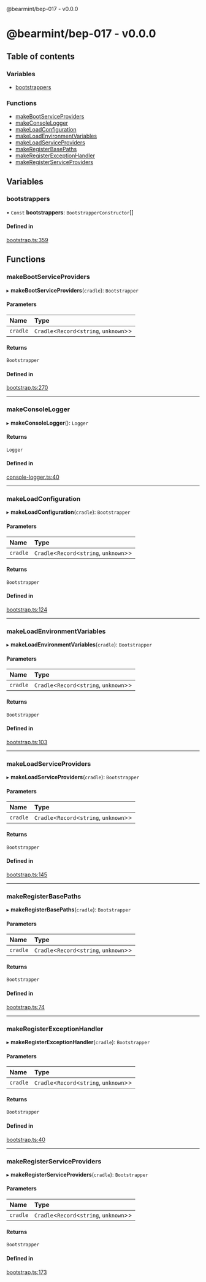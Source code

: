 @bearmint/bep-017 - v0.0.0

# @bearmint/bep-017 - v0.0.0

## Table of contents

### Variables

- [bootstrappers](README.md#bootstrappers)

### Functions

- [makeBootServiceProviders](README.md#makebootserviceproviders)
- [makeConsoleLogger](README.md#makeconsolelogger)
- [makeLoadConfiguration](README.md#makeloadconfiguration)
- [makeLoadEnvironmentVariables](README.md#makeloadenvironmentvariables)
- [makeLoadServiceProviders](README.md#makeloadserviceproviders)
- [makeRegisterBasePaths](README.md#makeregisterbasepaths)
- [makeRegisterExceptionHandler](README.md#makeregisterexceptionhandler)
- [makeRegisterServiceProviders](README.md#makeregisterserviceproviders)

## Variables

### bootstrappers

• `Const` **bootstrappers**: `BootstrapperConstructor`[]

#### Defined in

[bootstrap.ts:359](https://github.com/bearmint/bearmint/blob/main/packages/bep-017/source/bootstrap.ts#L359)

## Functions

### makeBootServiceProviders

▸ **makeBootServiceProviders**(`cradle`): `Bootstrapper`

#### Parameters

| Name | Type |
| :------ | :------ |
| `cradle` | `Cradle`<`Record`<`string`, `unknown`\>\> |

#### Returns

`Bootstrapper`

#### Defined in

[bootstrap.ts:270](https://github.com/bearmint/bearmint/blob/main/packages/bep-017/source/bootstrap.ts#L270)

___

### makeConsoleLogger

▸ **makeConsoleLogger**(): `Logger`

#### Returns

`Logger`

#### Defined in

[console-logger.ts:40](https://github.com/bearmint/bearmint/blob/main/packages/bep-017/source/console-logger.ts#L40)

___

### makeLoadConfiguration

▸ **makeLoadConfiguration**(`cradle`): `Bootstrapper`

#### Parameters

| Name | Type |
| :------ | :------ |
| `cradle` | `Cradle`<`Record`<`string`, `unknown`\>\> |

#### Returns

`Bootstrapper`

#### Defined in

[bootstrap.ts:124](https://github.com/bearmint/bearmint/blob/main/packages/bep-017/source/bootstrap.ts#L124)

___

### makeLoadEnvironmentVariables

▸ **makeLoadEnvironmentVariables**(`cradle`): `Bootstrapper`

#### Parameters

| Name | Type |
| :------ | :------ |
| `cradle` | `Cradle`<`Record`<`string`, `unknown`\>\> |

#### Returns

`Bootstrapper`

#### Defined in

[bootstrap.ts:103](https://github.com/bearmint/bearmint/blob/main/packages/bep-017/source/bootstrap.ts#L103)

___

### makeLoadServiceProviders

▸ **makeLoadServiceProviders**(`cradle`): `Bootstrapper`

#### Parameters

| Name | Type |
| :------ | :------ |
| `cradle` | `Cradle`<`Record`<`string`, `unknown`\>\> |

#### Returns

`Bootstrapper`

#### Defined in

[bootstrap.ts:145](https://github.com/bearmint/bearmint/blob/main/packages/bep-017/source/bootstrap.ts#L145)

___

### makeRegisterBasePaths

▸ **makeRegisterBasePaths**(`cradle`): `Bootstrapper`

#### Parameters

| Name | Type |
| :------ | :------ |
| `cradle` | `Cradle`<`Record`<`string`, `unknown`\>\> |

#### Returns

`Bootstrapper`

#### Defined in

[bootstrap.ts:74](https://github.com/bearmint/bearmint/blob/main/packages/bep-017/source/bootstrap.ts#L74)

___

### makeRegisterExceptionHandler

▸ **makeRegisterExceptionHandler**(`cradle`): `Bootstrapper`

#### Parameters

| Name | Type |
| :------ | :------ |
| `cradle` | `Cradle`<`Record`<`string`, `unknown`\>\> |

#### Returns

`Bootstrapper`

#### Defined in

[bootstrap.ts:40](https://github.com/bearmint/bearmint/blob/main/packages/bep-017/source/bootstrap.ts#L40)

___

### makeRegisterServiceProviders

▸ **makeRegisterServiceProviders**(`cradle`): `Bootstrapper`

#### Parameters

| Name | Type |
| :------ | :------ |
| `cradle` | `Cradle`<`Record`<`string`, `unknown`\>\> |

#### Returns

`Bootstrapper`

#### Defined in

[bootstrap.ts:173](https://github.com/bearmint/bearmint/blob/main/packages/bep-017/source/bootstrap.ts#L173)
